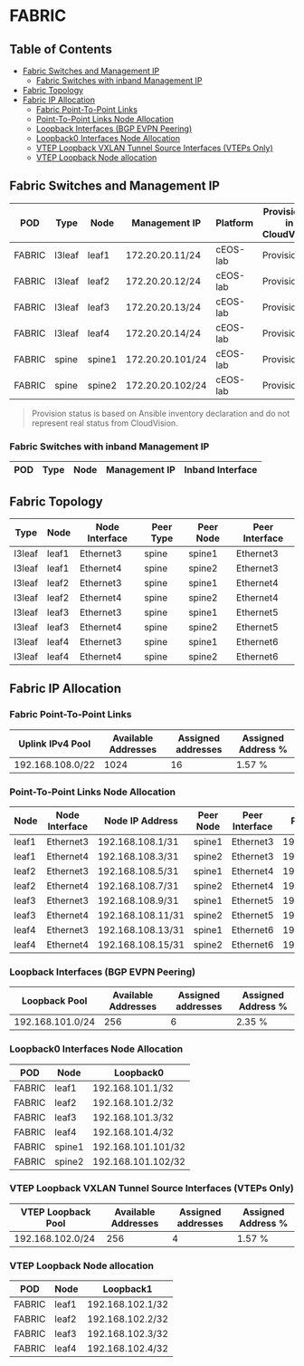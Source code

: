 # FABRIC

## Table of Contents

- [Fabric Switches and Management IP](#fabric-switches-and-management-ip)
  - [Fabric Switches with inband Management IP](#fabric-switches-with-inband-management-ip)
- [Fabric Topology](#fabric-topology)
- [Fabric IP Allocation](#fabric-ip-allocation)
  - [Fabric Point-To-Point Links](#fabric-point-to-point-links)
  - [Point-To-Point Links Node Allocation](#point-to-point-links-node-allocation)
  - [Loopback Interfaces (BGP EVPN Peering)](#loopback-interfaces-bgp-evpn-peering)
  - [Loopback0 Interfaces Node Allocation](#loopback0-interfaces-node-allocation)
  - [VTEP Loopback VXLAN Tunnel Source Interfaces (VTEPs Only)](#vtep-loopback-vxlan-tunnel-source-interfaces-vteps-only)
  - [VTEP Loopback Node allocation](#vtep-loopback-node-allocation)

## Fabric Switches and Management IP

| POD | Type | Node | Management IP | Platform | Provisioned in CloudVision | Serial Number |
| --- | ---- | ---- | ------------- | -------- | -------------------------- | ------------- |
| FABRIC | l3leaf | leaf1 | 172.20.20.11/24 | cEOS-lab | Provisioned | - |
| FABRIC | l3leaf | leaf2 | 172.20.20.12/24 | cEOS-lab | Provisioned | - |
| FABRIC | l3leaf | leaf3 | 172.20.20.13/24 | cEOS-lab | Provisioned | - |
| FABRIC | l3leaf | leaf4 | 172.20.20.14/24 | cEOS-lab | Provisioned | - |
| FABRIC | spine | spine1 | 172.20.20.101/24 | cEOS-lab | Provisioned | - |
| FABRIC | spine | spine2 | 172.20.20.102/24 | cEOS-lab | Provisioned | - |

> Provision status is based on Ansible inventory declaration and do not represent real status from CloudVision.

### Fabric Switches with inband Management IP

| POD | Type | Node | Management IP | Inband Interface |
| --- | ---- | ---- | ------------- | ---------------- |

## Fabric Topology

| Type | Node | Node Interface | Peer Type | Peer Node | Peer Interface |
| ---- | ---- | -------------- | --------- | ----------| -------------- |
| l3leaf | leaf1 | Ethernet3 | spine | spine1 | Ethernet3 |
| l3leaf | leaf1 | Ethernet4 | spine | spine2 | Ethernet3 |
| l3leaf | leaf2 | Ethernet3 | spine | spine1 | Ethernet4 |
| l3leaf | leaf2 | Ethernet4 | spine | spine2 | Ethernet4 |
| l3leaf | leaf3 | Ethernet3 | spine | spine1 | Ethernet5 |
| l3leaf | leaf3 | Ethernet4 | spine | spine2 | Ethernet5 |
| l3leaf | leaf4 | Ethernet3 | spine | spine1 | Ethernet6 |
| l3leaf | leaf4 | Ethernet4 | spine | spine2 | Ethernet6 |

## Fabric IP Allocation

### Fabric Point-To-Point Links

| Uplink IPv4 Pool | Available Addresses | Assigned addresses | Assigned Address % |
| ---------------- | ------------------- | ------------------ | ------------------ |
| 192.168.108.0/22 | 1024 | 16 | 1.57 % |

### Point-To-Point Links Node Allocation

| Node | Node Interface | Node IP Address | Peer Node | Peer Interface | Peer IP Address |
| ---- | -------------- | --------------- | --------- | -------------- | --------------- |
| leaf1 | Ethernet3 | 192.168.108.1/31 | spine1 | Ethernet3 | 192.168.108.0/31 |
| leaf1 | Ethernet4 | 192.168.108.3/31 | spine2 | Ethernet3 | 192.168.108.2/31 |
| leaf2 | Ethernet3 | 192.168.108.5/31 | spine1 | Ethernet4 | 192.168.108.4/31 |
| leaf2 | Ethernet4 | 192.168.108.7/31 | spine2 | Ethernet4 | 192.168.108.6/31 |
| leaf3 | Ethernet3 | 192.168.108.9/31 | spine1 | Ethernet5 | 192.168.108.8/31 |
| leaf3 | Ethernet4 | 192.168.108.11/31 | spine2 | Ethernet5 | 192.168.108.10/31 |
| leaf4 | Ethernet3 | 192.168.108.13/31 | spine1 | Ethernet6 | 192.168.108.12/31 |
| leaf4 | Ethernet4 | 192.168.108.15/31 | spine2 | Ethernet6 | 192.168.108.14/31 |

### Loopback Interfaces (BGP EVPN Peering)

| Loopback Pool | Available Addresses | Assigned addresses | Assigned Address % |
| ------------- | ------------------- | ------------------ | ------------------ |
| 192.168.101.0/24 | 256 | 6 | 2.35 % |

### Loopback0 Interfaces Node Allocation

| POD | Node | Loopback0 |
| --- | ---- | --------- |
| FABRIC | leaf1 | 192.168.101.1/32 |
| FABRIC | leaf2 | 192.168.101.2/32 |
| FABRIC | leaf3 | 192.168.101.3/32 |
| FABRIC | leaf4 | 192.168.101.4/32 |
| FABRIC | spine1 | 192.168.101.101/32 |
| FABRIC | spine2 | 192.168.101.102/32 |

### VTEP Loopback VXLAN Tunnel Source Interfaces (VTEPs Only)

| VTEP Loopback Pool | Available Addresses | Assigned addresses | Assigned Address % |
| ------------------ | ------------------- | ------------------ | ------------------ |
| 192.168.102.0/24 | 256 | 4 | 1.57 % |

### VTEP Loopback Node allocation

| POD | Node | Loopback1 |
| --- | ---- | --------- |
| FABRIC | leaf1 | 192.168.102.1/32 |
| FABRIC | leaf2 | 192.168.102.2/32 |
| FABRIC | leaf3 | 192.168.102.3/32 |
| FABRIC | leaf4 | 192.168.102.4/32 |
